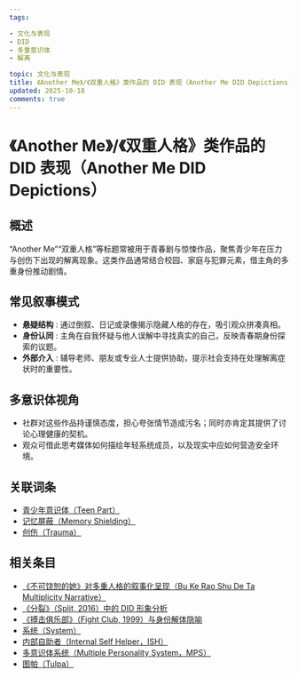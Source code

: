 ```yaml
---
tags:

- 文化与表现
- DID
- 多重意识体
- 解离

topic: 文化与表现
title: 《Another Me》/《双重人格》类作品的 DID 表现（Another Me DID Depictions）
updated: 2025-10-18
comments: true
---
```


# 《Another Me》/《双重人格》类作品的 DID 表现（Another Me DID Depictions）

## 概述

“Another Me”“双重人格”等标题常被用于青春剧与惊悚作品，聚焦青少年在压力与创伤下出现的解离现象。这类作品通常结合校园、家庭与犯罪元素，借主角的多重身份推动剧情。

## 常见叙事模式

- **悬疑结构** : 通过倒叙、日记或录像揭示隐藏人格的存在，吸引观众拼凑真相。
- **身份认同** : 主角在自我怀疑与他人误解中寻找真实的自己，反映青春期身份探索的议题。
- **外部介入** : 辅导老师、朋友或专业人士提供协助，提示社会支持在处理解离症状时的重要性。

## 多意识体视角

- 社群对这些作品持谨慎态度，担心夸张情节造成污名；同时亦肯定其提供了讨论心理健康的契机。
- 观众可借此思考媒体如何描绘年轻系统成员，以及现实中应如何营造安全环境。

## 关联词条

- [青少年意识体（Teen Part）](Teen-Alter.md)
- [记忆屏蔽（Memory Shielding）](Memory-Shielding.md)
- [创伤（Trauma）](Trauma.md)

## 相关条目

- [《不可饶恕的她》对多重人格的叙事化呈现（Bu Ke Rao Shu De Ta Multiplicity Narrative）](Bu-Ke-Raoshu-De-Ta-Multiplicity-Narrative.md)
- [《分裂》（Split, 2016）中的 DID 形象分析](Split-2016-DID-Representation.md)
- [《搏击俱乐部》（Fight Club, 1999）与身份解体隐喻](Fight-Club-1999-Identity-Metaphor.md)
- [系统（System）](System.md)
- [内部自助者（Internal Self Helper，ISH）](Internal-Self-Helper-ISH.md)
- [多意识体系统（Multiple Personality System，MPS）](Multiple_Personality_System.md)
- [图帕（Tulpa）](Tulpa.md)
